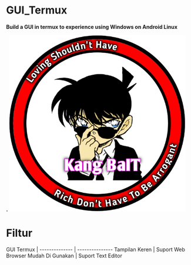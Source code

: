 # GUI_Termux
<h4>Build a GUI in termux to experience using Windows on Android Linux





.
![GitHub Logo](/docs/20210322_094134.png)




# Filtur


  GUI Termux   |
-------------- | ---------------
Tampilan Keren | Suport Web Browser
Mudah Di Gunakan | Suport Text Editor





